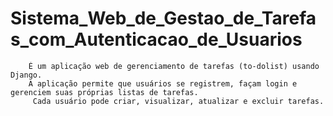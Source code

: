 # Sistema_Web_de_Gestao_de_Tarefas_com_Autenticacao_de_Usuarios

        É um aplicação web de gerenciamento de tarefas (to-dolist) usando Django. 
        A aplicação permite que usuários se registrem, façam login e gerenciem suas próprias listas de tarefas.
         Cada usuário pode criar, visualizar, atualizar e excluir tarefas.

